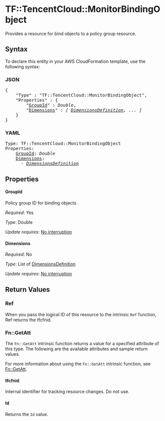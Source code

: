 # TF::TencentCloud::MonitorBindingObject

Provides a resource for bind objects to a policy group resource.

## Syntax

To declare this entity in your AWS CloudFormation template, use the following syntax:

### JSON

<pre>
{
    "Type" : "TF::TencentCloud::MonitorBindingObject",
    "Properties" : {
        "<a href="#groupid" title="GroupId">GroupId</a>" : <i>Double</i>,
        "<a href="#dimensions" title="Dimensions">Dimensions</a>" : <i>[ <a href="dimensionsdefinition.md">DimensionsDefinition</a>, ... ]</i>
    }
}
</pre>

### YAML

<pre>
Type: TF::TencentCloud::MonitorBindingObject
Properties:
    <a href="#groupid" title="GroupId">GroupId</a>: <i>Double</i>
    <a href="#dimensions" title="Dimensions">Dimensions</a>: <i>
      - <a href="dimensionsdefinition.md">DimensionsDefinition</a></i>
</pre>

## Properties

#### GroupId

Policy group ID for binding objects.

_Required_: Yes

_Type_: Double

_Update requires_: [No interruption](https://docs.aws.amazon.com/AWSCloudFormation/latest/UserGuide/using-cfn-updating-stacks-update-behaviors.html#update-no-interrupt)

#### Dimensions

_Required_: No

_Type_: List of <a href="dimensionsdefinition.md">DimensionsDefinition</a>

_Update requires_: [No interruption](https://docs.aws.amazon.com/AWSCloudFormation/latest/UserGuide/using-cfn-updating-stacks-update-behaviors.html#update-no-interrupt)

## Return Values

### Ref

When you pass the logical ID of this resource to the intrinsic `Ref` function, Ref returns the tfcfnid.

### Fn::GetAtt

The `Fn::GetAtt` intrinsic function returns a value for a specified attribute of this type. The following are the available attributes and sample return values.

For more information about using the `Fn::GetAtt` intrinsic function, see [Fn::GetAtt](https://docs.aws.amazon.com/AWSCloudFormation/latest/UserGuide/intrinsic-function-reference-getatt.html).

#### tfcfnid

Internal identifier for tracking resource changes. Do not use.

#### Id

Returns the <code>Id</code> value.


